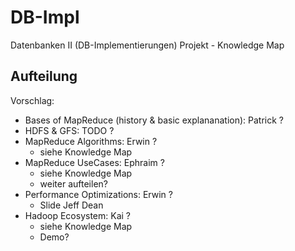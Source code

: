 DB-Impl
=======

Datenbanken II (DB-Implementierungen) Projekt - Knowledge Map

Aufteilung
----------

Vorschlag:
* Bases of MapReduce (history & basic explananation): Patrick ?
* HDFS & GFS: TODO ?
* MapReduce Algorithms: Erwin ?
	- siehe Knowledge Map
* MapReduce UseCases: Ephraim ?
	- siehe Knowledge Map
	- weiter aufteilen?
* Performance Optimizations: Erwin ?
	- Slide Jeff Dean
* Hadoop Ecosystem: Kai ?
	- siehe Knowledge Map
	- Demo?
